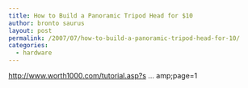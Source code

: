 ```yaml
---
title: How to Build a Panoramic Tripod Head for $10
author: bronto saurus
layout: post
permalink: /2007/07/how-to-build-a-panoramic-tripod-head-for-10/
categories:
  - hardware
---
```

<a href="http://www.worth1000.com/tutorial.asp?sid=161123&#038;page=1" target="_blank" >http://www.worth1000.com/tutorial.asp?s &#8230; amp;page=1</a>
